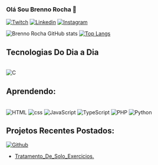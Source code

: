 ### Olá Sou Brenno Rocha 🎃

[![Twitch](https://img.shields.io/badge/Twitch-9146FF?style=for-the-badge&logo=twitch&logoColor=white)](https://www.twitch.tv/srwebber_)
[![Linkedin](https://img.shields.io/badge/LinkedIn-0077B5?style=for-the-badge&logo=linkedin&logoColor=white)](https://www.linkedin.com/in/brenno-rocha-216924209/?trk=public-profile-join-page)
[![Instagram](https://img.shields.io/badge/Instagram-E4405F?style=for-the-badge&logo=instagram&logoColor=white)](https://www.instagram.com/webber.icon/)


![Brenno Rocha GitHub stats](https://github-readme-stats.vercel.app/api?username=DevBrennoRocha&show_icons=true&theme=midnight-purple)
[![Top Langs](https://github-readme-stats.vercel.app/api/top-langs/?username=DevBrennoRocha)](https://github.com/DevBrennoRocha/github-readme-stats)
## Tecnologias Do Dia a Dia

<div style="display: inline_block"><br/>
 <img align="center" alt="C" src="https://img.shields.io/badge/C-00599C?style=for-the-badge&logo=c&logoColor=white" />
<div>

## Aprendendo:

<div style="display: inline_block"><br/>
  <img align="center" alt="HTML" src="https://img.shields.io/badge/HTML5-E34F26?style=for-the-badge&logo=html5&logoColor=white" />
  <img align="center" alt="css" src="https://img.shields.io/badge/CSS3-1572B6?style=for-the-badge&logo=css3&logoColor=white" />
  <img align="center" alt="JavaScript" src="https://img.shields.io/badge/JavaScript-323330?style=for-the-badge&logo=javascript&logoColor=F7DF1E" />
 <img align="center" alt="TypeScript" src="https://img.shields.io/badge/TypeScript-007ACC?style=for-the-badge&logo=typescript&logoColor=white" />
  <img align="center" alt="PHP" src="https://img.shields.io/badge/PHP-777BB4?style=for-the-badge&logo=php&logoColor=white" />
 <img align="center" alt="Python" src="https://img.shields.io/badge/Python-3776AB?style=for-the-badge&logo=python&logoColor=white" />
 
<div>

## Projetos Recentes Postados:


[![Github](https://img.shields.io/badge/GitHub-100000?style=for-the-badge&logo=github&logoColor=white)](https://github.com/DevBrennoRocha/Tratamento_de_Solo_Exercicio_Ciencia_de_Dados)
- [Tratamento_De_Solo_Exercicios.](https://github.com/DevBrennoRocha/Tratamento_de_Solo_Exercicio_Ciencia_de_Dados)<br/>
